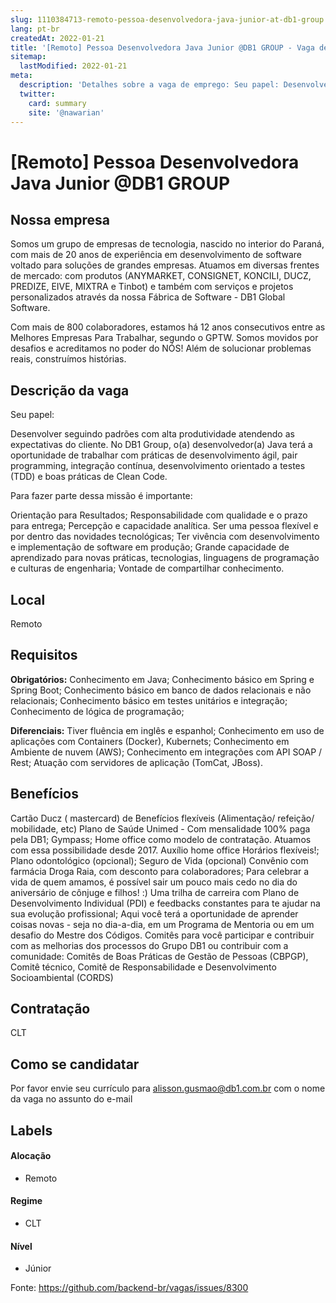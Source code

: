 ```yaml
---
slug: 1110384713-remoto-pessoa-desenvolvedora-java-junior-at-db1-group
lang: pt-br
createdAt: 2022-01-21
title: '[Remoto] Pessoa Desenvolvedora Java Junior @DB1 GROUP - Vaga de Emprego'
sitemap:
  lastModified: 2022-01-21
meta:
  description: 'Detalhes sobre a vaga de emprego: Seu papel: Desenvolver seguindo padrões com alta produtividade atendendo as expectativas do cliente. No DB1 Group, o(a) desenvolvedor(a) Java terá a oportunidade de trabalhar com práticas de desenvolvimento ágil, pair programming, integração contínua, desenvolvimento orientado a testes (TDD) e boas práticas de Clean Code.   Para fazer parte dessa missão é importante:  Orientação para Resultados; Responsabilidade com qualidade e o prazo para entrega; Percepção e capacidade analítica. Ser uma pessoa flexível e por dentro das novidades tecnológicas; Ter vivência com desenvolvimento e implementação de software em produção; Grande capacidade de aprendizado para novas práticas, tecnologias, linguagens de programação e culturas de engenharia; Vontade de compartilhar conhecimento.'
  twitter:
    card: summary
    site: '@nawarian'
---
```


# [Remoto] Pessoa Desenvolvedora Java Junior @DB1 GROUP

## Nossa empresa

Somos um grupo de empresas de tecnologia, nascido no interior do Paraná, com mais de 20 anos de experiência em desenvolvimento de software voltado para soluções de grandes empresas. Atuamos em diversas frentes de mercado: com produtos (ANYMARKET, CONSIGNET, KONCILI, DUCZ, PREDIZE, EIVE, MIXTRA e Tinbot) e também com serviços e projetos personalizados através da nossa Fábrica de Software - DB1 Global Software. 

Com mais de 800 colaboradores, estamos há 12 anos consecutivos entre as Melhores Empresas Para Trabalhar, segundo o GPTW. Somos movidos por desafios e acreditamos no poder do NÓS! Além de solucionar problemas reais, construímos histórias.


## Descrição da vaga

Seu papel:

Desenvolver seguindo padrões com alta produtividade atendendo as expectativas do cliente. No DB1 Group, o(a) desenvolvedor(a) Java terá a oportunidade de trabalhar com práticas de desenvolvimento ágil, pair programming, integração contínua, desenvolvimento orientado a testes (TDD) e boas práticas de Clean Code.

 

Para fazer parte dessa missão é importante: 

Orientação para Resultados;
Responsabilidade com qualidade e o prazo para entrega;
Percepção e capacidade analítica.
Ser uma pessoa flexível e por dentro das novidades tecnológicas;
Ter vivência com desenvolvimento e implementação de software em produção;
Grande capacidade de aprendizado para novas práticas, tecnologias, linguagens de programação e culturas de engenharia;
Vontade de compartilhar conhecimento.

## Local

Remoto

## Requisitos

**Obrigatórios:**
Conhecimento em Java;
Conhecimento básico em Spring e Spring Boot;
Conhecimento básico em banco de dados relacionais e não relacionais;
Conhecimento básico em testes unitários e integração;
Conhecimento de lógica de programação;

**Diferenciais:**
Tiver fluência em inglês e espanhol;
Conhecimento em uso de aplicações com Containers (Docker), Kubernets;
Conhecimento em Ambiente de nuvem (AWS);
Conhecimento em integrações com API SOAP / Rest;
Atuação com servidores de aplicação (TomCat, JBoss).

## Benefícios

Cartão Ducz ( mastercard) de Benefícios flexíveis (Alimentação/ refeição/ mobilidade, etc)
Plano de Saúde Unimed - Com mensalidade 100% paga pela DB1;
Gympass;
Home office como modelo de contratação. Atuamos com essa possibilidade desde 2017.
Auxílio home office
Horários flexíveis!;
Plano odontológico (opcional);
Seguro de Vida (opcional)
Convênio com farmácia Droga Raia, com desconto para colaboradores;
Para celebrar a vida de quem amamos, é possível sair um pouco mais cedo no dia do aniversário de cônjuge e filhos! :)
Uma trilha de carreira com Plano de Desenvolvimento Individual (PDI) e feedbacks constantes para te ajudar na sua evolução profissional;
Aqui você terá a oportunidade de aprender coisas novas - seja no dia-a-dia, em um Programa de Mentoria ou em um desafio do Mestre dos Códigos.
Comitês para você participar e contribuir com as melhorias dos processos do Grupo DB1 ou contribuir com a comunidade: Comitês de Boas Práticas de Gestão de Pessoas (CBPGP), Comitê técnico, Comitê de Responsabilidade e Desenvolvimento Socioambiental (CORDS)

## Contratação

CLT

## Como se candidatar

Por favor envie seu currículo para alisson.gusmao@db1.com.br com o nome da vaga no assunto do e-mail


## Labels

#### Alocação
- Remoto

#### Regime
- CLT

#### Nível
- Júnior




Fonte: https://github.com/backend-br/vagas/issues/8300